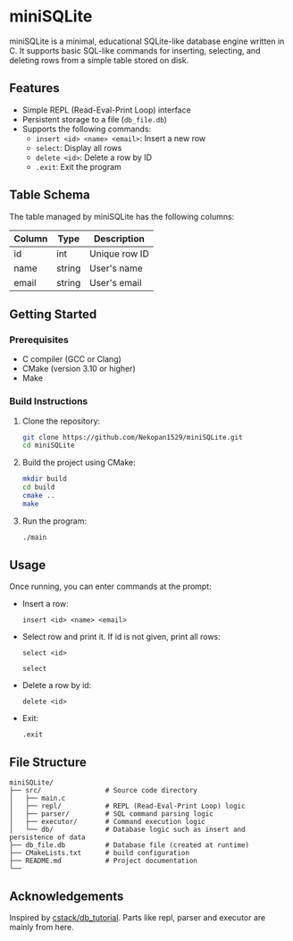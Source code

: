 # miniSQLite

miniSQLite is a minimal, educational SQLite-like database engine written in C. It supports basic SQL-like commands for inserting, selecting, and deleting rows from a simple table stored on disk.

## Features

- Simple REPL (Read-Eval-Print Loop) interface
- Persistent storage to a file (`db_file.db`)
- Supports the following commands:
  - `insert <id> <name> <email>`: Insert a new row
  - `select`: Display all rows
  - `delete <id>`: Delete a row by ID
  - `.exit`: Exit the program

## Table Schema

The table managed by miniSQLite has the following columns:

| Column | Type    | Description      |
|--------|---------|------------------|
| id     | int     | Unique row ID    |
| name   | string  | User's name      |
| email  | string  | User's email     |

## Getting Started

### Prerequisites

- C compiler (GCC or Clang)
- CMake (version 3.10 or higher)
- Make

### Build Instructions

1. Clone the repository:
    ```sh
    git clone https://github.com/Nekopan1529/miniSQLite.git
    cd miniSQLite
    ```

2. Build the project using CMake:
    ```sh
    mkdir build
    cd build
    cmake ..
    make
    ```

3. Run the program:
    ```sh
    ./main
    ```

## Usage

Once running, you can enter commands at the prompt:

- Insert a row:
    ```
    insert <id> <name> <email>
    ```
- Select row and print it. If id is not given, print all rows:
    ```
    select <id>

    select
    ```
- Delete a row by id:
    ```
    delete <id>
    ```
- Exit:
    ```
    .exit
    ```

## File Structure

```
miniSQLite/
├── src/                # Source code directory
│   ├── main.c           
│   ├── repl/           # REPL (Read-Eval-Print Loop) logic
│   ├── parser/         # SQL command parsing logic
│   ├── executor/       # Command execution logic
│   └── db/             # Database logic such as insert and persistence of data
├── db_file.db          # Database file (created at runtime)
├── CMakeLists.txt      # build configuration
├── README.md           # Project documentation
└──
```

## Acknowledgements

Inspired by [cstack/db_tutorial](https://cstack.github.io/db_tutorial/). Parts like repl, parser and executor are mainly from here. 